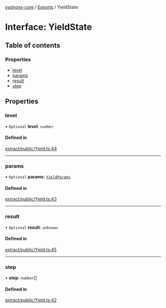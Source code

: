 [syphonx-core](../README.md) / [Exports](../modules.md) / YieldState

# Interface: YieldState

## Table of contents

### Properties

- [level](YieldState.md#level)
- [params](YieldState.md#params)
- [result](YieldState.md#result)
- [step](YieldState.md#step)

## Properties

### level

• `Optional` **level**: `number`

#### Defined in

[extract/public/Yield.ts:44](https://github.com/dtempx/syphonx-core/blob/09d2037/extract/public/Yield.ts#L44)

___

### params

• `Optional` **params**: [`YieldParams`](YieldParams.md)

#### Defined in

[extract/public/Yield.ts:43](https://github.com/dtempx/syphonx-core/blob/09d2037/extract/public/Yield.ts#L43)

___

### result

• `Optional` **result**: `unknown`

#### Defined in

[extract/public/Yield.ts:45](https://github.com/dtempx/syphonx-core/blob/09d2037/extract/public/Yield.ts#L45)

___

### step

• **step**: `number`[]

#### Defined in

[extract/public/Yield.ts:42](https://github.com/dtempx/syphonx-core/blob/09d2037/extract/public/Yield.ts#L42)
